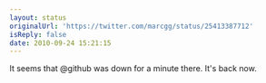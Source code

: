 ```yaml
---
layout: status
originalUrl: 'https://twitter.com/marcgg/status/25413387712'
isReply: false
date: 2010-09-24 15:21:15
---
```


It seems that @github was down for a minute there. It's back now.
